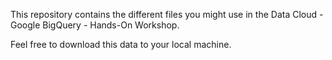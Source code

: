 This repository contains the different files you might use in the Data Cloud - Google BigQuery - Hands-On Workshop.

Feel free to download this data to your local machine.
